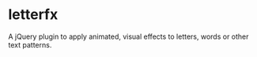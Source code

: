 letterfx
========

A jQuery plugin to apply animated, visual effects to letters, words or other text patterns.
